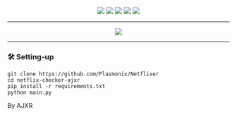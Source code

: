 <p align="center">
  <img src="https://img.shields.io/github/contributors/Plasmonix/Netflixer.svg?style=for-the-badge"/>
  <img src="https://img.shields.io/github/forks/Plasmonix/Netflixer.svg?style=for-the-badge"/>
  <img src="https://img.shields.io/github/stars/Plasmonix/Netflixer.svg?style=for-the-badge"/>
  <img src="https://img.shields.io/github/issues/Plasmonix/Netflixer.svg?style=for-the-badge"/>
  <img src="https://img.shields.io/github/license/Plasmonix/Netflixer.svg?style=for-the-badge"/>
</p>
  
---------------------------------------
  
<div align="center">
  <a href="https://github.com/Plasmonix/Netflixer">
    <img src="https://raw.githubusercontent.com/Plasmonix/Netflixer/main/demo.png">
  </a>
</div>

---------------------------------------
### 🛠 Setting-up

```
git clone https://github.com/Plasmonix/Netflixer
cd netflix-checker-ajxr
pip install -r requirements.txt
python main.py
```
By AJXR
